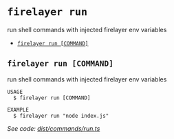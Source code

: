 `firelayer run`
===============

run shell commands with injected firelayer env variables

* [`firelayer run [COMMAND]`](#firelayer-run-command)

## `firelayer run [COMMAND]`

run shell commands with injected firelayer env variables

```
USAGE
  $ firelayer run [COMMAND]

EXAMPLE
  $ firelayer run "node index.js"
```

_See code: [dist/commands/run.ts](https://github.com/firelayer/firelayer/blob/v0.0.0/dist/commands/run.ts)_
